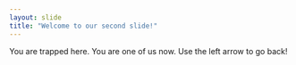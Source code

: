 ```yaml
---
layout: slide
title: "Welcome to our second slide!"
---
```

You are trapped here. You are one of us now.
Use the left arrow to go back!

